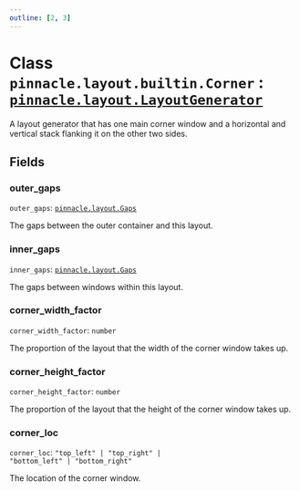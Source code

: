 ```yaml
---
outline: [2, 3]
---
```


# Class `pinnacle.layout.builtin.Corner` : <code><a href="/lua-reference/0.1.0/classes/pinnacle.layout.LayoutGenerator">pinnacle.layout.LayoutGenerator</a></code>


A layout generator that has one main corner window and a horizontal and vertical stack flanking
it on the other two sides.

## Fields

### outer_gaps

`outer_gaps`: <code><a href="/lua-reference/0.1.0/aliases/pinnacle.layout.Gaps">pinnacle.layout.Gaps</a></code>

The gaps between the outer container and this layout.

### inner_gaps

`inner_gaps`: <code><a href="/lua-reference/0.1.0/aliases/pinnacle.layout.Gaps">pinnacle.layout.Gaps</a></code>

The gaps between windows within this layout.

### corner_width_factor

`corner_width_factor`: <code>number</code>

The proportion of the layout that the width of the corner window takes up.

### corner_height_factor

`corner_height_factor`: <code>number</code>

The proportion of the layout that the height of the corner window takes up.

### corner_loc

`corner_loc`: <code>"top_left" | "top_right" | "bottom_left" | "bottom_right"</code>

The location of the corner window.


